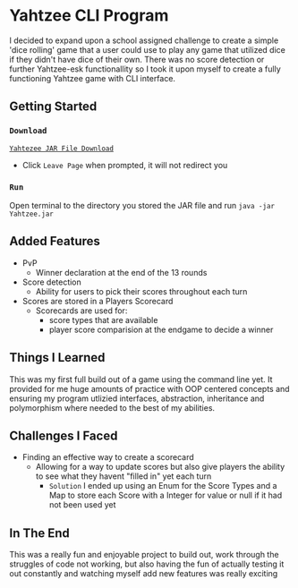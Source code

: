 # Yahtzee CLI Program
I decided to expand upon a school assigned challenge to create a simple 'dice rolling' game that a user could use to play any game that utilized dice if they didn't have dice of their own. There was no score detection or further Yahtzee-esk functionallity so I took it upon myself to create a fully functioning Yahtzee game with CLI interface. 

## Getting Started
### `Download`
[`Yahtezee JAR File Download`](https://github.com/ChristianPari/Java-Yahtzee/raw/main/Quick_Install/Yahtzee.jar)<br>
  - Click `Leave Page` when prompted, it will not redirect you
### `Run`
Open terminal to the directory you stored the JAR file and run `java -jar Yahtzee.jar`

## Added Features
- PvP
  - Winner declaration at the end of the 13 rounds
- Score detection
  - Ability for users to pick their scores throughout each turn
- Scores are stored in a Players Scorecard
  - Scorecards are used for:
    - score types that are available
    - player score comparision at the endgame to decide a winner

## Things I Learned
This was my first full build out of a game using the command line yet. It provided for me huge amounts of practice with OOP centered concepts and ensuring my program utlizied interfaces, abstraction, inheritance and polymorphism where needed to the best of my abilities.

## Challenges I Faced
- Finding an effective way to create a scorecard
  - Allowing for a way to update scores but also give players the ability to see what they havent "filled in" yet each turn
    - `Solution` I ended up using an Enum for the Score Types and a Map to store each Score with a Integer for value or null if it had not been used yet

## In The End
This was a really fun and enjoyable project to build out, work through the struggles of code not working, but also having the fun of actually testing it out constantly and watching myself add new features was really exciting
